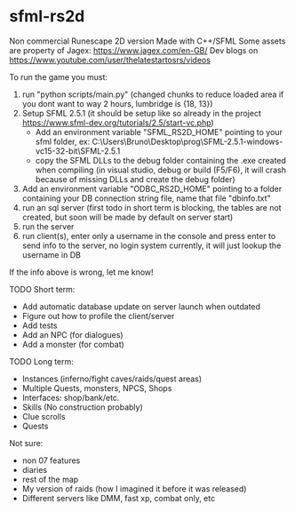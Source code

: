 # sfml-rs2d
Non commercial Runescape 2D version Made with C++/SFML
Some assets are property of Jagex: https://www.jagex.com/en-GB/
Dev blogs on https://www.youtube.com/user/thelatestartosrs/videos

To run the game you must:
1. run "python scripts/main.py" (changed chunks to reduce loaded area if you dont want to way 2 hours, lumbridge is {18, 13})
2. Setup SFML 2.5.1 (it should be setup like so already in the project https://www.sfml-dev.org/tutorials/2.5/start-vc.php)
   - Add an environment variable "SFML_RS2D_HOME" pointing to your sfml folder, ex: C:\Users\Bruno\Desktop\prog\SFML-2.5.1-windows-vc15-32-bit\SFML-2.5.1
   - copy the SFML DLLs to the debug folder containing the .exe created when compiling (in visual studio, debug or build (F5/F6), it will crash because of missing DLLs and create the debug folder)
3. Add an environment variable "ODBC_RS2D_HOME" pointing to a folder containing your DB connection string file, name that file "dbinfo.txt"
4. run an sql server (first todo in short term is blocking, the tables are not created, but soon will be made by default on server start)
6. run the server
7. run client(s), enter only a username in the console and press enter to send info to the server, no login system currently, it will just lookup the username in DB

If the info above is wrong, let me know!

TODO Short term:
- Add automatic database update on server launch when outdated
- Figure out how to profile the client/server
- Add tests
- Add an NPC (for dialogues)
- Add a monster (for combat)

TODO Long term:
- Instances (inferno/fight caves/raids/quest areas)
- Multiple Quests, monsters, NPCS, Shops
- Interfaces: shop/bank/etc.
- Skills (No construction probably)
- Clue scrolls
- Quests

Not sure:
- non 07 features
- diaries
- rest of the map
- My version of raids (how I imagined it before it was released)
- Different servers like DMM, fast xp, combat only, etc
